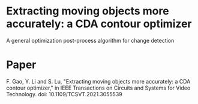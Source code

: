 # Extracting moving objects more accurately: a CDA contour optimizer
A general  optimization post-process algorithm for change detection

# Paper
F. Gao, Y. Li and S. Lu, "Extracting moving objects more accurately: a CDA contour optimizer," in IEEE Transactions on Circuits and Systems for Video Technology. doi: 10.1109/TCSVT.2021.3055539
